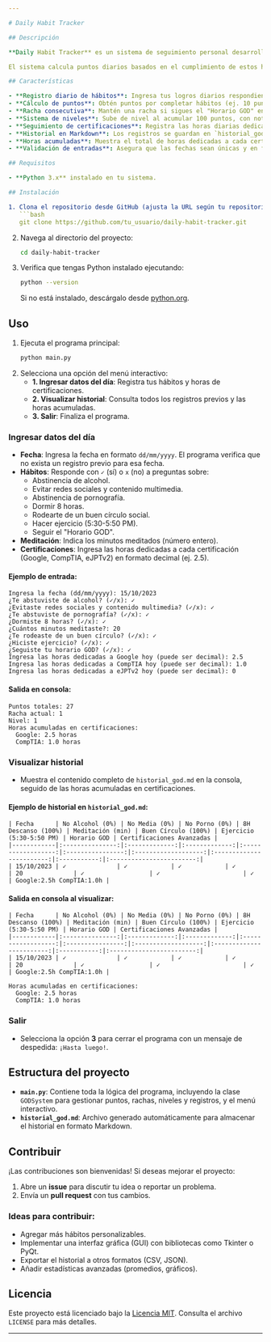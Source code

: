 ```yaml
---

# Daily Habit Tracker

## Descripción

**Daily Habit Tracker** es un sistema de seguimiento personal desarrollado en Python que te permite monitorear y mejorar tus hábitos diarios. Este programa registra tu progreso en áreas clave como la abstinencia de alcohol, redes sociales y pornografía, el descanso de 8 horas, la meditación, la calidad de tus relaciones sociales, el ejercicio físico y la adherencia a un horario específico denominado "Horario GOD". Además, incluye un seguimiento de las horas dedicadas a certificaciones técnicas como Google, CompTIA y eJPTv2.

El sistema calcula puntos diarios basados en el cumplimiento de estos hábitos, mantiene una racha si sigues el "Horario GOD" de manera consecutiva y te permite avanzar a través de niveles según los puntos acumulados (100 puntos por nivel). Los datos se almacenan en un archivo Markdown (`historial_god.md`) para facilitar su revisión y seguimiento.

## Características

- **Registro diario de hábitos**: Ingresa tus logros diarios respondiendo preguntas simples con `✓` (sí) o `x` (no).
- **Cálculo de puntos**: Obtén puntos por completar hábitos (ej. 10 puntos por seguir el Horario GOD, 3 por ejercicio, etc.) y por meditar (1 punto cada 10 minutos).
- **Racha consecutiva**: Mantén una racha si sigues el "Horario GOD" en días consecutivos; la racha se reinicia si fallas o hay un salto en las fechas.
- **Sistema de niveles**: Sube de nivel al acumular 100 puntos, con notificación en consola al alcanzar un nuevo nivel.
- **Seguimiento de certificaciones**: Registra las horas diarias dedicadas a certificaciones (Google, CompTIA, eJPTv2) y visualiza las horas acumuladas.
- **Historial en Markdown**: Los registros se guardan en `historial_god.md` en formato de tabla, incluyendo las horas diarias de certificaciones.
- **Horas acumuladas**: Muestra el total de horas dedicadas a cada certificación al ingresar datos o visualizar el historial.
- **Validación de entradas**: Asegura que las fechas sean únicas y en formato correcto (`dd/mm/yyyy`), y que las horas sean números positivos.

## Requisitos

- **Python 3.x** instalado en tu sistema.

## Instalación

1. Clona el repositorio desde GitHub (ajusta la URL según tu repositorio):
   ```bash
   git clone https://github.com/tu_usuario/daily-habit-tracker.git
   ```
2. Navega al directorio del proyecto:
   ```bash
   cd daily-habit-tracker
   ```
3. Verifica que tengas Python instalado ejecutando:
   ```bash
   python --version
   ```
   Si no está instalado, descárgalo desde [python.org](https://www.python.org/).

## Uso

1. Ejecuta el programa principal:
   ```bash
   python main.py
   ```
2. Selecciona una opción del menú interactivo:
   - **1. Ingresar datos del día**: Registra tus hábitos y horas de certificaciones.
   - **2. Visualizar historial**: Consulta todos los registros previos y las horas acumuladas.
   - **3. Salir**: Finaliza el programa.

### Ingresar datos del día

- **Fecha**: Ingresa la fecha en formato `dd/mm/yyyy`. El programa verifica que no exista un registro previo para esa fecha.
- **Hábitos**: Responde con `✓` (sí) o `x` (no) a preguntas sobre:
  - Abstinencia de alcohol.
  - Evitar redes sociales y contenido multimedia.
  - Abstinencia de pornografía.
  - Dormir 8 horas.
  - Rodearte de un buen círculo social.
  - Hacer ejercicio (5:30-5:50 PM).
  - Seguir el "Horario GOD".
- **Meditación**: Indica los minutos meditados (número entero).
- **Certificaciones**: Ingresa las horas dedicadas a cada certificación (Google, CompTIA, eJPTv2) en formato decimal (ej. 2.5).

#### Ejemplo de entrada:
```
Ingresa la fecha (dd/mm/yyyy): 15/10/2023
¿Te abstuviste de alcohol? (✓/x): ✓
¿Evitaste redes sociales y contenido multimedia? (✓/x): ✓
¿Te abstuviste de pornografía? (✓/x): ✓
¿Dormiste 8 horas? (✓/x): ✓
¿Cuántos minutos meditaste?: 20
¿Te rodeaste de un buen círculo? (✓/x): ✓
¿Hiciste ejercicio? (✓/x): ✓
¿Seguiste tu horario GOD? (✓/x): ✓
Ingresa las horas dedicadas a Google hoy (puede ser decimal): 2.5
Ingresa las horas dedicadas a CompTIA hoy (puede ser decimal): 1.0
Ingresa las horas dedicadas a eJPTv2 hoy (puede ser decimal): 0
```

#### Salida en consola:
```
Puntos totales: 27
Racha actual: 1
Nivel: 1
Horas acumuladas en certificaciones:
  Google: 2.5 horas
  CompTIA: 1.0 horas
```

### Visualizar historial

- Muestra el contenido completo de `historial_god.md` en la consola, seguido de las horas acumuladas en certificaciones.

#### Ejemplo de historial en `historial_god.md`:
```
| Fecha      | No Alcohol (0%) | No Media (0%) | No Porno (0%) | 8H Descanso (100%) | Meditación (min) | Buen Círculo (100%) | Ejercicio (5:30-5:50 PM) | Horario GOD | Certificaciones Avanzadas |
|------------|:---------------:|:-------------:|:-------------:|:------------------:|:----------------:|:-------------------:|:------------------------:|:-----------:|:------------------------:|
| 15/10/2023 | ✓              | ✓            | ✓            | ✓                 | 20              | ✓                  | ✓                       | ✓          | Google:2.5h CompTIA:1.0h |
```

#### Salida en consola al visualizar:
```
| Fecha      | No Alcohol (0%) | No Media (0%) | No Porno (0%) | 8H Descanso (100%) | Meditación (min) | Buen Círculo (100%) | Ejercicio (5:30-5:50 PM) | Horario GOD | Certificaciones Avanzadas |
|------------|:---------------:|:-------------:|:-------------:|:------------------:|:----------------:|:-------------------:|:------------------------:|:-----------:|:------------------------:|
| 15/10/2023 | ✓              | ✓            | ✓            | ✓                 | 20              | ✓                  | ✓                       | ✓          | Google:2.5h CompTIA:1.0h |

Horas acumuladas en certificaciones:
  Google: 2.5 horas
  CompTIA: 1.0 horas
```

### Salir

- Selecciona la opción **3** para cerrar el programa con un mensaje de despedida: `¡Hasta luego!`.

## Estructura del proyecto

- **`main.py`**: Contiene toda la lógica del programa, incluyendo la clase `GODSystem` para gestionar puntos, rachas, niveles y registros, y el menú interactivo.
- **`historial_god.md`**: Archivo generado automáticamente para almacenar el historial en formato Markdown.

## Contribuir

¡Las contribuciones son bienvenidas! Si deseas mejorar el proyecto:

1. Abre un **issue** para discutir tu idea o reportar un problema.
2. Envía un **pull request** con tus cambios.

### Ideas para contribuir:
- Agregar más hábitos personalizables.
- Implementar una interfaz gráfica (GUI) con bibliotecas como Tkinter o PyQt.
- Exportar el historial a otros formatos (CSV, JSON).
- Añadir estadísticas avanzadas (promedios, gráficos).

## Licencia

Este proyecto está licenciado bajo la [Licencia MIT](LICENSE). Consulta el archivo `LICENSE` para más detalles.

---
```

